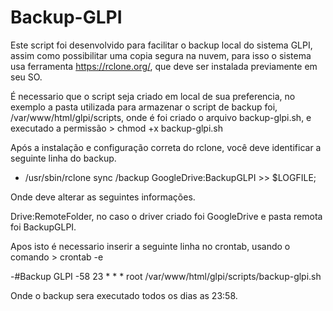 # Backup-GLPI
Este script foi desenvolvido para facilitar o backup local do sistema GLPI, assim como possibilitar uma copia segura na nuvem, para isso o sistema usa ferramenta https://rclone.org/, que deve ser instalada previamente em seu SO.

É necessario que o script seja criado em local de sua preferencia, no exemplo a pasta utilizada para armazenar o script de backup foi, /var/www/html/glpi/scripts, onde é foi criado o arquivo backup-glpi.sh, e executado a permissão > chmod +x backup-glpi.sh

Após a instalação e configuração correta do rclone, você deve identificar a seguinte linha do backup.

- /usr/sbin/rclone sync /backup GoogleDrive:BackupGLPI >> $LOGFILE;

Onde deve alterar as seguintes informações.

Drive:RemoteFolder, no caso o driver criado foi GoogleDrive e pasta remota foi BackupGLPI.

Apos isto é necessario inserir a seguinte linha no crontab, usando o comando > crontab -e

-#Backup GLPI
-58 23 * * * root /var/www/html/glpi/scripts/backup-glpi.sh

Onde o backup sera executado todos os dias as 23:58. 



